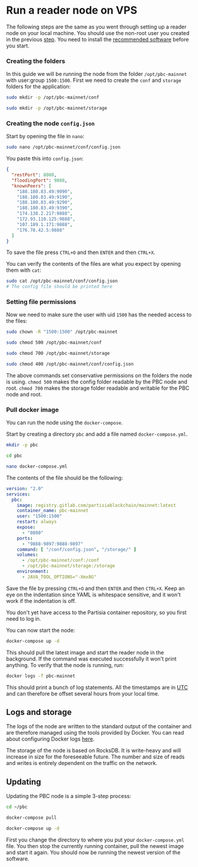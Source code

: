 # Run a reader node on VPS


The following steps are the same as you went through setting up a reader node on your local machine. You should use the non-root user you created in the previous [step](/docs/NodeOperations/operator-4-security.md). You need to install the [recommended software](/docs/NodeOperations/operator-1-specs.md) before you start.

### Creating the folders

In this guide we will be running the node from the folder `/opt/pbc-mainnet` with user:group `1500:1500`. First we need to create the `conf` and `storage` folders for the application:

```` bash
sudo mkdir -p /opt/pbc-mainnet/conf
````
```` bash
sudo mkdir -p /opt/pbc-mainnet/storage
````

### Creating the node `config.json`

Start by opening the file in `nano`:

````bash
sudo nano /opt/pbc-mainnet/conf/config.json
````
You paste this into `config.json`:
````json
{
  "restPort": 8080,
  "floodingPort": 9888,
  "knownPeers": [
    "188.180.83.49:9090",
    "188.180.83.49:9190",
    "188.180.83.49:9290",
    "188.180.83.49:9390",
    "174.138.2.217:9888",
    "172.93.110.125:9888",
    "107.189.1.171:9888",
    "176.78.42.5:9888"
  ]
}
````

To save the file press `CTRL+O` and then `ENTER` and then `CTRL+X`.

You can verify the contents of the files are what you expect by opening them with `cat`:

````bash
sudo cat /opt/pbc-mainnet/conf/config.json
# The config file should be printed here
````

### Setting file permissions

Now we need to make sure the user with uid `1500` has the needed access to the files:

````bash
sudo chown -R "1500:1500" /opt/pbc-mainnet
````
````bash
sudo chmod 500 /opt/pbc-mainnet/conf
````
````bash
sudo chmod 700 /opt/pbc-mainnet/storage
````
````bash
sudo chmod 400 /opt/pbc-mainnet/conf/config.json
````

The above commands set conservative permissions on the folders the node is using. `chmod 500` makes the config folder readable by the PBC node and root. `chmod 700` makes the storage folder readable and writable for the PBC node and root.

### Pull docker image

You can run the node using the `docker-compose`.

Start by creating a directory `pbc` and add a file named `docker-compose.yml`.

````bash
mkdir -p pbc
````
````bash
cd pbc
````
````bash
nano docker-compose.yml
````

The contents of the file should be the following:

````yaml
version: "2.0"
services:
  pbc:
    image: registry.gitlab.com/partisiablockchain/mainnet:latest
    container_name: pbc-mainnet
    user: "1500:1500"
    restart: always
    expose:
      - "8080"
    ports:
      - "9888-9897:9888-9897"
    command: [ "/conf/config.json", "/storage/" ]
    volumes:
      - /opt/pbc-mainnet/conf:/conf
      - /opt/pbc-mainnet/storage:/storage
    environment:
      - JAVA_TOOL_OPTIONS="-Xmx8G"
````
Save the file by pressing `CTRL+O` and then `ENTER` and then `CTRL+X`.
Keep an eye on the indentation since YAML is whitespace sensitive, and it won't work if the indentation is off.

You don't yet have access to the Partisia container repository, so you first need to log in.


You can now start the node:

````bash
docker-compose up -d
````

This should pull the latest image and start the reader node in the background. If the command was executed successfully it won't print anything. To verify that the node is running, run:

````bash
docker logs -f pbc-mainnet
````

This should print a bunch of log statements. All the timestamps are in [UTC](https://en.wikipedia.org/wiki/Coordinated_Universal_Time) and can therefore be offset several hours from your local time.



## Logs and storage

The logs of the node are written to the standard output of the container and are therefore managed using the tools provided by Docker. You can read about configuring Docker logs [here](https://docs.docker.com/config/containers/logging/configure/).

The storage of the node is based on RocksDB. It is write-heavy and will increase in size for the foreseeable future. The number and size of reads and writes is entirely dependent on the traffic on the network.

## Updating

Updating the PBC node is a simple 3-step process:

````bash
cd ~/pbc
````
````bash
docker-compose pull
````
````bash
docker-compose up -d
````

First you change the directory to where you put your `docker-compose.yml` file. You then stop the currently running container, pull the newest image and start it again. You should now be running the newest version of the software.
